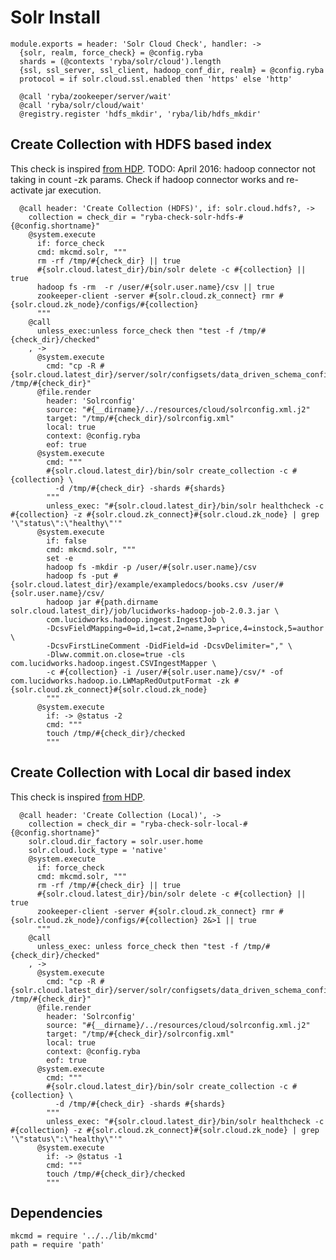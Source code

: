 
# Solr Install

    module.exports = header: 'Solr Cloud Check', handler: ->
      {solr, realm, force_check} = @config.ryba
      shards = (@contexts 'ryba/solr/cloud').length
      {ssl, ssl_server, ssl_client, hadoop_conf_dir, realm} = @config.ryba
      protocol = if solr.cloud.ssl.enabled then 'https' else 'http'

      @call 'ryba/zookeeper/server/wait'
      @call 'ryba/solr/cloud/wait'
      @registry.register 'hdfs_mkdir', 'ryba/lib/hdfs_mkdir'

## Create Collection with HDFS based index
This check is inspired [from HDP][search-hdp].
TODO: April 2016: hadoop connector not taking in count -zk params.
Check if hadoop connector works and re-activate jar execution.

      @call header: 'Create Collection (HDFS)', if: solr.cloud.hdfs?, ->
        collection = check_dir = "ryba-check-solr-hdfs-#{@config.shortname}"
        @system.execute
          if: force_check
          cmd: mkcmd.solr, """
          rm -rf /tmp/#{check_dir} || true
          #{solr.cloud.latest_dir}/bin/solr delete -c #{collection} || true
          hadoop fs -rm  -r /user/#{solr.user.name}/csv || true
          zookeeper-client -server #{solr.cloud.zk_connect} rmr #{solr.cloud.zk_node}/configs/#{collection}
          """
        @call
          unless_exec:unless force_check then "test -f /tmp/#{check_dir}/checked"
        , ->
          @system.execute
            cmd: "cp -R #{solr.cloud.latest_dir}/server/solr/configsets/data_driven_schema_configs /tmp/#{check_dir}"
          @file.render
            header: 'Solrconfig'
            source: "#{__dirname}/../resources/cloud/solrconfig.xml.j2"
            target: "/tmp/#{check_dir}/solrconfig.xml"
            local: true
            context: @config.ryba
            eof: true
          @system.execute
            cmd: """
            #{solr.cloud.latest_dir}/bin/solr create_collection -c #{collection} \
              -d /tmp/#{check_dir} -shards #{shards}
            """
            unless_exec: "#{solr.cloud.latest_dir}/bin/solr healthcheck -c #{collection} -z #{solr.cloud.zk_connect}#{solr.cloud.zk_node} | grep '\"status\":\"healthy\"'"
          @system.execute
            if: false
            cmd: mkcmd.solr, """
            set -e
            hadoop fs -mkdir -p /user/#{solr.user.name}/csv
            hadoop fs -put #{solr.cloud.latest_dir}/example/exampledocs/books.csv /user/#{solr.user.name}/csv/
            hadoop jar #{path.dirname solr.cloud.latest_dir}/job/lucidworks-hadoop-job-2.0.3.jar \
            com.lucidworks.hadoop.ingest.IngestJob \
            -DcsvFieldMapping=0=id,1=cat,2=name,3=price,4=instock,5=author \
            -DcsvFirstLineComment -DidField=id -DcsvDelimiter="," \
            -Dlww.commit.on.close=true -cls com.lucidworks.hadoop.ingest.CSVIngestMapper \
            -c #{collection} -i /user/#{solr.user.name}/csv/* -of com.lucidworks.hadoop.io.LWMapRedOutputFormat -zk #{solr.cloud.zk_connect}#{solr.cloud.zk_node}
            """
          @system.execute
            if: -> @status -2
            cmd: """
            touch /tmp/#{check_dir}/checked
            """

## Create Collection with Local dir based index
This check is inspired [from HDP][search-hdp].

      @call header: 'Create Collection (Local)', ->
        collection = check_dir = "ryba-check-solr-local-#{@config.shortname}"
        solr.cloud.dir_factory = solr.user.home
        solr.cloud.lock_type = 'native'
        @system.execute
          if: force_check
          cmd: mkcmd.solr, """
          rm -rf /tmp/#{check_dir} || true
          #{solr.cloud.latest_dir}/bin/solr delete -c #{collection} || true
          zookeeper-client -server #{solr.cloud.zk_connect} rmr #{solr.cloud.zk_node}/configs/#{collection} 2&>1 || true
          """
        @call
          unless_exec: unless force_check then "test -f /tmp/#{check_dir}/checked"
        , ->
          @system.execute
            cmd: "cp -R #{solr.cloud.latest_dir}/server/solr/configsets/data_driven_schema_configs /tmp/#{check_dir}"
          @file.render
            header: 'Solrconfig'
            source: "#{__dirname}/../resources/cloud/solrconfig.xml.j2"
            target: "/tmp/#{check_dir}/solrconfig.xml"
            local: true
            context: @config.ryba
            eof: true
          @system.execute
            cmd: """
            #{solr.cloud.latest_dir}/bin/solr create_collection -c #{collection} \
              -d /tmp/#{check_dir} -shards #{shards}
            """
            unless_exec: "#{solr.cloud.latest_dir}/bin/solr healthcheck -c #{collection} -z #{solr.cloud.zk_connect}#{solr.cloud.zk_node} | grep '\"status\":\"healthy\"'"
          @system.execute
            if: -> @status -1
            cmd: """
            touch /tmp/#{check_dir}/checked
            """

## Dependencies

    mkcmd = require '../../lib/mkcmd'
    path = require 'path'

[search-hdp]:(http://fr.hortonworks.com/hadoop-tutorial/searching-data-solr/)
